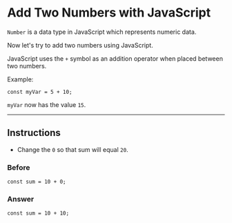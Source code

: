 # Add Two Numbers with JavaScript

`Number` is a data type in JavaScript which represents numeric data.

Now let's try to add two numbers using JavaScript.

JavaScript uses the `+` symbol as an addition operator when placed between two numbers.

Example:
```
const myVar = 5 + 10;
```

`myVar` now has the value `15`.

---


## Instructions

- Change the `0` so that sum will equal `20`.



### Before

```
const sum = 10 + 0;
```

### Answer

```
const sum = 10 + 10;
```